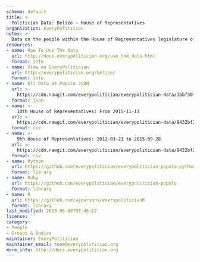 ```yaml
---
schema: default
title: >-
  Politician Data: Belize — House of Representatives
organization: EveryPolitician
notes: >-
  Data on the people within the House of Representatives legislature of Belize.
resources:
- name: How To Use The Data
  url: http://docs.everypolitician.org/use_the_data.html
  format: info
- name: View on EveryPolitician
  url: http://everypolitician.org/belize/
  format: info
- name: All Data as Popolo JSON
  url: >-
    https://cdn.rawgit.com/everypolitician/everypolitician-data/1bbf30f61d19c97f2106a00f13a17c3801c10935/data/Belize/Representatives/ep-popolo-v1.0.json
  format: json
- name: >-
    10th House of Representatives: From 2015-11-13
  url: >-
    https://cdn.rawgit.com/everypolitician/everypolitician-data/9432bf29041cb6966db27e1db78bc4dbf9313dc1/data/Belize/Representatives/term-10.csv
  format: csv
- name: >-
    9th House of Representatives: 2012-03-21 to 2015-09-28
  url: >-
    https://cdn.rawgit.com/everypolitician/everypolitician-data/9432bf29041cb6966db27e1db78bc4dbf9313dc1/data/Belize/Representatives/term-9.csv
  format: csv
- name: Python
  url: https://github.com/everypolitician/everypolitician-popolo-python
  format: library
- name: Ruby
  url: https://github.com/everypolitician/everypolitician-popolo
  format: library
- name: R
  url: https://github.com/ajparsons/everypoliticianR
  format: library
last_modified: 2019-05-08T07:46:22
license: ''
category:
- People
- Groups & Bodies
maintainer: EveryPolitician
maintainer_email: team@everypolitician.org
more_info: http://docs.everypolitician.org
---
```

